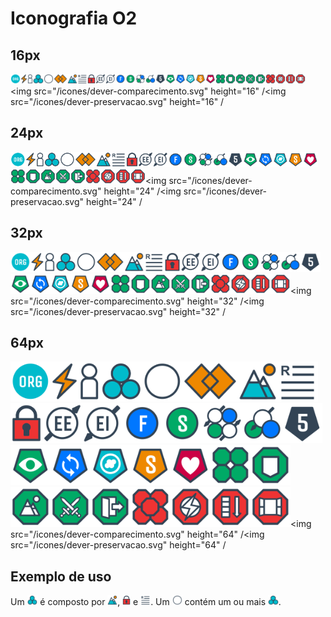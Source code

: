 # Iconografia O2

## 16px

<img alt="Organização" src="/icones/organizacao.svg" height="16"/><img alt="Tensão" src="/icones/tensao.svg" height="16"/><img alt="Parceiro" src="/icones/parceiro.svg" height="16"/><img alt="Papel" src="/icones/papel.svg" height="16"/><img alt="Círculo" src="/icones/circulo.svg" height="16"/><img alt="Restrição" src="/icones/restricao.svg" height="16"/><img alt="Propósito" src="/icones/proposito.svg" height="16"/><img alt="Responsabilidade" src="/icones/responsabilidade.svg" height="16"/><img alt="Artefato" src="/icones/artefato.svg" height="16"/><img alt="Elo Externo" src="/icones/elo-externo.svg" height="16"/><img alt="Elo Interno" src="/icones/elo-interno.svg" height="16"/><img alt="Facilitador" src="/icones/facilitador.svg" height="16"/><img alt="Secretário" src="/icones/secretario.svg" height="16"/><img alt="Papéis Essenciais" src="/icones/papeis-essenciais.svg" height="16" /><img alt="Papéis Essenciais Eleitos" src="/icones/papeis-essenciais-eleitos.svg" height="16" /><img alt="Modos" src="/icones/modos.svg" height="16" /><img alt="Revisar" src="/icones/revisar.svg" height="16" /><img alt="Sincronizar" src="/icones/sincronizar.svg" height="16" /><img alt="Adaptar" src="/icones/adaptar.svg" height="16" /><img alt="Selecionar" src="/icones/selecionar.svg" height="16" /><img alt="Cuidar" src="/icones/cuidar.svg" height="16" /><img src="/icones/direitos.svg" height="16" /><img src="/icones/direito-negar-pedidos.svg" height="16" /><img src="/icones/direito-agir-proposito.svg" height="16" /><img src="/icones/direito-agir-heroicamente.svg" height="16" /><img src="/icones/direito-deixar-papeis.svg" height="16" /><img src="/icones/deveres.svg" height="16" /><img src="/icones/dever-expressao.svg" height="16" /><img src="/icones/dever-priorizacao.svg" height="16" /><img src="/icones/dever-transparencia.svg" height="16" /><img src="/icones/dever-comparecimento.svg" height="16" /<img src="/icones/dever-preservacao.svg" height="16" /
## 24px

<img alt="Organização" src="/icones/organizacao.svg" height="24"/><img alt="Tensão" src="/icones/tensao.svg" height="24"/><img alt="Parceiro" src="/icones/parceiro.svg" height="24"/><img alt="Papel" src="/icones/papel.svg" height="24"/><img alt="Círculo" src="/icones/circulo.svg" height="24"/><img alt="Restrição" src="/icones/restricao.svg" height="24"/><img alt="Propósito" src="/icones/proposito.svg" height="24"/><img alt="Responsabilidade" src="/icones/responsabilidade.svg" height="24"/><img alt="Artefato" src="/icones/artefato.svg" height="24"/><img alt="Elo Externo" src="/icones/elo-externo.svg" height="24"/><img alt="Elo Interno" src="/icones/elo-interno.svg" height="24"/><img alt="Facilitador" src="/icones/facilitador.svg" height="24"/><img alt="Secretário" src="/icones/secretario.svg" height="24"/><img alt="Papéis Essenciais" src="/icones/papeis-essenciais.svg" height="24" /><img alt="Papéis Essenciais Eleitos" src="/icones/papeis-essenciais-eleitos.svg" height="24" /><img alt="Modos" src="/icones/modos.svg" height="24" /><img alt="Revisar" src="/icones/revisar.svg" height="24" /><img alt="Sincronizar" src="/icones/sincronizar.svg" height="24" /><img alt="Adaptar" src="/icones/adaptar.svg" height="24" /><img alt="Selecionar" src="/icones/selecionar.svg" height="24" /><img alt="Cuidar" src="/icones/cuidar.svg" height="24" /><img src="/icones/direitos.svg" height="24" /><img src="/icones/direito-negar-pedidos.svg" height="24" /><img src="/icones/direito-agir-proposito.svg" height="24" /><img src="/icones/direito-agir-heroicamente.svg" height="24" /><img src="/icones/direito-deixar-papeis.svg" height="24" /><img src="/icones/deveres.svg" height="24" /><img src="/icones/dever-expressao.svg" height="24" /><img src="/icones/dever-priorizacao.svg" height="24" /><img src="/icones/dever-transparencia.svg" height="24" /><img src="/icones/dever-comparecimento.svg" height="24" /<img src="/icones/dever-preservacao.svg" height="24" /


## 32px

<img alt="Organização" src="/icones/organizacao.svg" height="32"/><img alt="Tensão" src="/icones/tensao.svg" height="32"/><img alt="Parceiro" src="/icones/parceiro.svg" height="32"/><img alt="Papel" src="/icones/papel.svg" height="32"/><img alt="Círculo" src="/icones/circulo.svg" height="32"/><img alt="Restrição" src="/icones/restricao.svg" height="32"/><img alt="Propósito" src="/icones/proposito.svg" height="32"/><img alt="Responsabilidade" src="/icones/responsabilidade.svg" height="32"/><img alt="Artefato" src="/icones/artefato.svg" height="32"/><img alt="Elo Externo" src="/icones/elo-externo.svg" height="32"/><img alt="Elo Interno" src="/icones/elo-interno.svg" height="32"/><img alt="Facilitador" src="/icones/facilitador.svg" height="32"/><img alt="Secretário" src="/icones/secretario.svg" height="32"/><img alt="Papéis Essenciais" src="/icones/papeis-essenciais.svg" height="32" /><img alt="Papéis Essenciais Eleitos" src="/icones/papeis-essenciais-eleitos.svg" height="32" /><img alt="Modos" src="/icones/modos.svg" height="32" /><img alt="Revisar" src="/icones/revisar.svg" height="32" /><img alt="Sincronizar" src="/icones/sincronizar.svg" height="32" /><img alt="Adaptar" src="/icones/adaptar.svg" height="32" /><img alt="Selecionar" src="/icones/selecionar.svg" height="32" /><img alt="Cuidar" src="/icones/cuidar.svg" height="32" /><img src="/icones/direitos.svg" height="32" /><img src="/icones/direito-negar-pedidos.svg" height="32" /><img src="/icones/direito-agir-proposito.svg" height="32" /><img src="/icones/direito-agir-heroicamente.svg" height="32" /><img src="/icones/direito-deixar-papeis.svg" height="32" /><img src="/icones/deveres.svg" height="32" /><img src="/icones/dever-expressao.svg" height="32" /><img src="/icones/dever-priorizacao.svg" height="32" /><img src="/icones/dever-transparencia.svg" height="32" /><img src="/icones/dever-comparecimento.svg" height="32" /<img src="/icones/dever-preservacao.svg" height="32" /


## 64px

<img alt="Organização" src="/icones/organizacao.svg" height="64"/><img alt="Tensão" src="/icones/tensao.svg" height="64"/><img alt="Parceiro" src="/icones/parceiro.svg" height="64"/><img alt="Papel" src="/icones/papel.svg" height="64"/><img alt="Círculo" src="/icones/circulo.svg" height="64"/><img alt="Restrição" src="/icones/restricao.svg" height="64"/><img alt="Propósito" src="/icones/proposito.svg" height="64"/><img alt="Responsabilidade" src="/icones/responsabilidade.svg" height="64"/><img alt="Artefato" src="/icones/artefato.svg" height="64"/><img alt="Elo Externo" src="/icones/elo-externo.svg" height="64"/><img alt="Elo Interno" src="/icones/elo-interno.svg" height="64"/><img alt="Facilitador" src="/icones/facilitador.svg" height="64"/><img alt="Secretário" src="/icones/secretario.svg" height="64"/><img alt="Papéis Essenciais" src="/icones/papeis-essenciais.svg" height="64" /><img alt="Papéis Essenciais Eleitos" src="/icones/papeis-essenciais-eleitos.svg" height="64" /><img alt="Modos" src="/icones/modos.svg" height="64" /><img alt="Revisar" src="/icones/revisar.svg" height="64" /><img alt="Sincronizar" src="/icones/sincronizar.svg" height="64" /><img alt="Adaptar" src="/icones/adaptar.svg" height="64" /><img alt="Selecionar" src="/icones/selecionar.svg" height="64" /><img alt="Cuidar" src="/icones/cuidar.svg" height="64" /><img src="/icones/direitos.svg" height="64" /><img src="/icones/direito-negar-pedidos.svg" height="64" /><img src="/icones/direito-agir-proposito.svg" height="64" /><img src="/icones/direito-agir-heroicamente.svg" height="64" /><img src="/icones/direito-deixar-papeis.svg" height="64" /><img src="/icones/deveres.svg" height="64" /><img src="/icones/dever-expressao.svg" height="64" /><img src="/icones/dever-priorizacao.svg" height="64" /><img src="/icones/dever-transparencia.svg" height="64" /><img src="/icones/dever-comparecimento.svg" height="64" /<img src="/icones/dever-preservacao.svg" height="64" /

## Exemplo de uso

Um <img alt="papel" src="/icones/papel.svg" height="16"/> é composto por <img alt="propósito" src="/icones/proposito.svg" height="16"/>, <img alt="Artefatos" src="/icones/artefato.svg" height="16"/> e <img alt="Responsabilidades" src="/icones/responsabilidade.svg" height="16"/>. Um <img alt="círculo" src="/icones/circulo.svg" height="16"/> contém um ou mais <img alt="papéis" src="/icones/papel.svg" height="16"/>.
